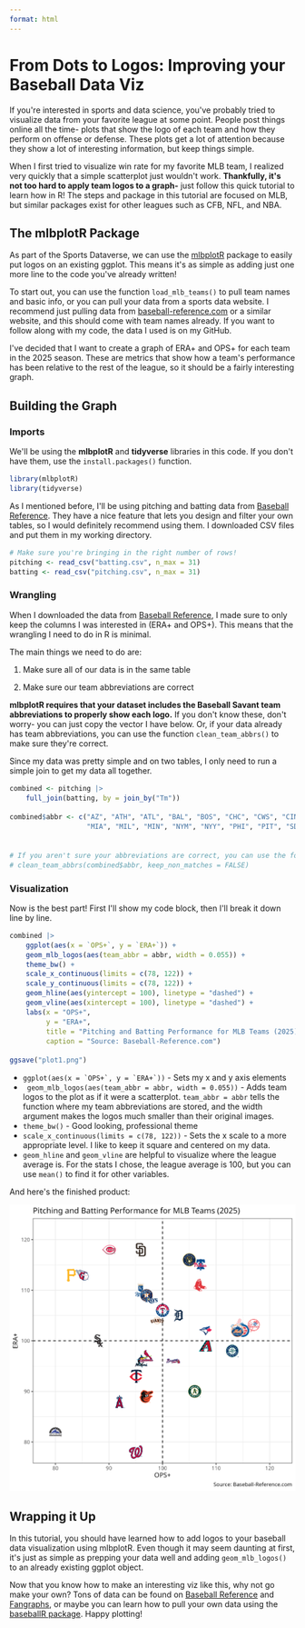 ```yaml
---
format: html
---
```



# From Dots to Logos: Improving your Baseball Data Viz

If you're interested in sports and data science, you've probably tried to visualize data from your favorite league at some point. People post things online all the time- plots that show the logo of each team and how they perform on offense or defense. These plots get a lot of attention because they show a lot of interesting information, but keep things simple.

When I first tried to visualize win rate for my favorite MLB team, I realized very quickly that a simple scatterplot just wouldn't work. **Thankfully, it's not too hard to apply team logos to a graph-** just follow this quick tutorial to learn how in R! The steps and package in this tutorial are focused on MLB, but similar packages exist for other leagues such as CFB, NFL, and NBA.

## The mlbplotR Package

As part of the Sports Dataverse, we can use the [mlbplotR](https://github.com/camdenk/mlbplotR) package to easily put logos on an existing ggplot. This means it's as simple as adding just one more line to the code you've already written!

To start out, you can use the function `load_mlb_teams()` to pull team names and basic info, or you can pull your data from a sports data website. I recommend just pulling data from [baseball-reference.com](https://baseball-reference.com) or a similar website, and this should come with team names already. If you want to follow along with my code, the data I used is on my GitHub.

I've decided that I want to create a graph of ERA+ and OPS+ for each team in the 2025 season. These are metrics that show how a team's performance has been relative to the rest of the league, so it should be a fairly interesting graph.


## Building the Graph


### Imports

We'll be using the **mlbplotR** and **tidyverse** libraries in this code. If you don't have them, use the `install.packages()` function.


```r 
library(mlbplotR)
library(tidyverse)
```


As I mentioned before, I'll be using pitching and batting data from [Baseball Reference](baseball-reference.com). They have a nice feature that lets you design and filter your own tables, so I would definitely recommend using them. I downloaded CSV files and put them in my working directory.


```r 
# Make sure you're bringing in the right number of rows!
pitching <- read_csv("batting.csv", n_max = 31)
batting <- read_csv("pitching.csv", n_max = 31)
```

### Wrangling

When I downloaded the data from [Baseball Reference](baseball-reference.com), I made sure to only keep the columns I was interested in (ERA+ and OPS+). This means that the wrangling I need to do in R is minimal.

The main things we need to do are:

1. Make sure all of our data is in the same table

2. Make sure our team abbreviations are correct

**mlbplotR requires that your dataset includes the Baseball Savant team abbreviations to properly show each logo.** If you don't know these, don't worry- you can just copy the vector I have below. Or, if your data already has team abbreviations, you can use the function `clean_team_abbrs()` to make sure they're correct.

Since my data was pretty simple and on two tables, I only need to run a simple join to get my data all together.


```r
combined <- pitching |> 
    full_join(batting, by = join_by("Tm"))

combined$abbr <- c("AZ", "ATH", "ATL", "BAL", "BOS", "CHC", "CWS", "CIN", "CLE", "COL", "DET", "HOU", "KC", "LAA", "LAD", 
                   "MIA", "MIL", "MIN", "NYM", "NYY", "PHI", "PIT", "SD", "SEA", "SF", "STL", "TB", "TEX", "TOR", "WSH")


# If you aren't sure your abbreviations are correct, you can use the following function: 
# clean_team_abbrs(combined$abbr, keep_non_matches = FALSE) 
```


### Visualization

Now is the best part! First I'll show my code block, then I'll break it down line by line.

```r
combined |> 
    ggplot(aes(x = `OPS+`, y = `ERA+`)) +
    geom_mlb_logos(aes(team_abbr = abbr, width = 0.055)) +
    theme_bw() +
    scale_x_continuous(limits = c(78, 122)) +
    scale_y_continuous(limits = c(78, 122)) +
    geom_hline(aes(yintercept = 100), linetype = "dashed") +
    geom_vline(aes(xintercept = 100), linetype = "dashed") +
    labs(x = "OPS+",
         y = "ERA+",
         title = "Pitching and Batting Performance for MLB Teams (2025)",
         caption = "Source: Baseball-Reference.com")

ggsave("plot1.png")

```



- ``ggplot(aes(x = `OPS+`, y = `ERA+`))`` - Sets my x and y axis elements
- ` geom_mlb_logos(aes(team_abbr = abbr, width = 0.055))` - Adds team logos to the plot as if it were a scatterplot. `team_abbr = abbr` tells the function where my team abbreviations are stored, and the width argument makes the logos much smaller than their original images.
- `theme_bw()` - Good looking, professional theme
- `scale_x_continuous(limits = c(78, 122))` - Sets the x scale to a more appropriate level. I like to keep it square and centered on my data.
- `geom_hline` and `geom_vline` are helpful to visualize where the league average is. For the stats I chose, the league average is 100, but you can use `mean()` to find it for other variables.

And here's the finished product: 

![Pitching and Batting Performance for MLB Teams (2025)](plot1.png)


## Wrapping it Up

In this tutorial, you should have learned how to add logos to your baseball data visualization using mlbplotR. Even though it may seem daunting at first, it's just as simple as prepping your data well and adding `geom_mlb_logos()` to an already existing ggplot object. 

Now that you know how to make an interesting viz like this, why not go make your own? Tons of data can be found on [Baseball Reference](https://baseball-reference.com) and [Fangraphs](https://fangraphs.com), or maybe you can learn how to pull your own data using the [baseballR package](https://billpetti.github.io/baseballr/). Happy plotting!